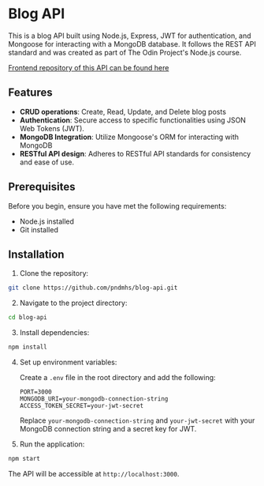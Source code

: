 # Blog API

This is a blog API built using Node.js, Express, JWT for authentication, and Mongoose for interacting with a MongoDB database. It follows the REST API standard and was created as part of The Odin Project's Node.js course.

[Frontend repository of this API can be found here](https://github.com/pndmhs/blog-client/)

## Features

- **CRUD operations**: Create, Read, Update, and Delete blog posts
- **Authentication**: Secure access to specific functionalities using JSON Web Tokens (JWT).
- **MongoDB Integration**: Utilize Mongoose's ORM for interacting with MongoDB
- **RESTful API design**: Adheres to RESTful API standards for consistency and ease of use.

## Prerequisites

Before you begin, ensure you have met the following requirements:

- Node.js installed
- Git installed

## Installation

1. Clone the repository:

```bash
git clone https://github.com/pndmhs/blog-api.git
```

2. Navigate to the project directory:

```bash
cd blog-api
```

3. Install dependencies:

```bash
npm install
```

4. Set up environment variables:

   Create a `.env` file in the root directory and add the following:

   ```env
   PORT=3000
   MONGODB_URI=your-mongodb-connection-string
   ACCESS_TOKEN_SECRET=your-jwt-secret
   ```

   Replace `your-mongodb-connection-string` and `your-jwt-secret` with your MongoDB connection string and a secret key for JWT.

5. Run the application:

```bash
npm start
```

The API will be accessible at `http://localhost:3000`.
